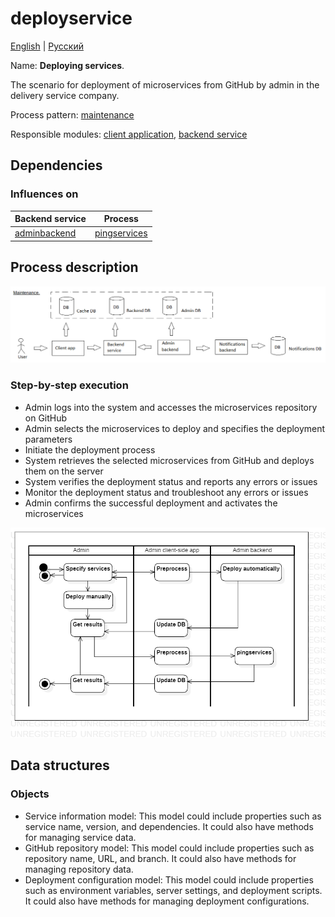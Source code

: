 # deployservice

[English](deployservice.md) | [Русский](deployservice.ru.md)

Name: **Deploying services**.

The scenario for deployment of microservices from GitHub by admin in the delivery service company.

Process pattern: [maintenance](../../processpatterns/maintenance.md)

Responsible modules: [client application](../../frontend/adminclient.md), [backend service](../../backend/adminbackend.md)

## Dependencies

### Influences on

| Backend service | Process |
| --- | ---- |
| [adminbackend](../../backend/adminbackend.md) | [pingservices](../admin/pingservices.md) |

## Process description

![maintenance_overall](../../img/maintenance_overall.png)

### Step-by-step execution

- Admin logs into the system and accesses the microservices repository on GitHub
- Admin selects the microservices to deploy and specifies the deployment parameters
- Initiate the deployment process
- System retrieves the selected microservices from GitHub and deploys them on the server
- System verifies the deployment status and reports any errors or issues
- Monitor the deployment status and troubleshoot any errors or issues
- Admin confirms the successful deployment and activates the microservices

![admin.deployservice](../../img/activitydiagrams/admin.deployservice.png)

## Data structures

### Objects 

- Service information model: This model could include properties such as service name, version, and dependencies. It could also have methods for managing service data.
- GitHub repository model: This model could include properties such as repository name, URL, and branch. It could also have methods for managing repository data.
- Deployment configuration model: This model could include properties such as environment variables, server settings, and deployment scripts. It could also have methods for managing deployment configurations.
